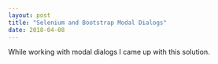 ```yaml
---
layout: post
title: "Selenium and Bootstrap Modal Dialogs"
date: 2018-04-08
---
```

While working with modal dialogs I came up with this solution.